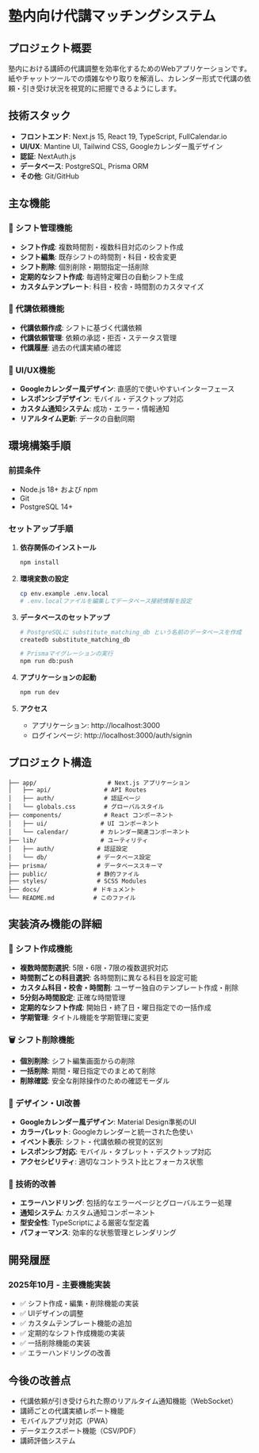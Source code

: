# 塾内向け代講マッチングシステム

## プロジェクト概要
塾内における講師の代講調整を効率化するためのWebアプリケーションです。紙やチャットツールでの煩雑なやり取りを解消し、カレンダー形式で代講の依頼・引き受け状況を視覚的に把握できるようにします。

## 技術スタック
- **フロントエンド**: Next.js 15, React 19, TypeScript, FullCalendar.io
- **UI/UX**: Mantine UI, Tailwind CSS, Googleカレンダー風デザイン
- **認証**: NextAuth.js
- **データベース**: PostgreSQL, Prisma ORM
- **その他**: Git/GitHub

## 主な機能

### 📅 シフト管理機能
- **シフト作成**: 複数時間割・複数科目対応のシフト作成
- **シフト編集**: 既存シフトの時間割・科目・校舎変更
- **シフト削除**: 個別削除・期間指定一括削除
- **定期的なシフト作成**: 毎週特定曜日の自動シフト生成
- **カスタムテンプレート**: 科目・校舎・時間割のカスタマイズ

### 🔄 代講依頼機能
- **代講依頼作成**: シフトに基づく代講依頼
- **代講依頼管理**: 依頼の承認・拒否・ステータス管理
- **代講履歴**: 過去の代講実績の確認

### 🎨 UI/UX機能
- **Googleカレンダー風デザイン**: 直感的で使いやすいインターフェース
- **レスポンシブデザイン**: モバイル・デスクトップ対応
- **カスタム通知システム**: 成功・エラー・情報通知
- **リアルタイム更新**: データの自動同期

## 環境構築手順

### 前提条件
- Node.js 18+ および npm
- Git
- PostgreSQL 14+

### セットアップ手順

1. **依存関係のインストール**
   ```bash
   npm install
   ```

2. **環境変数の設定**
   ```bash
   cp env.example .env.local
   # .env.localファイルを編集してデータベース接続情報を設定
   ```

3. **データベースのセットアップ**
   ```bash
   # PostgreSQLに substitute_matching_db という名前のデータベースを作成
   createdb substitute_matching_db
   
   # Prismaマイグレーションの実行
   npm run db:push
   ```

4. **アプリケーションの起動**
   ```bash
   npm run dev
   ```

5. **アクセス**
   - アプリケーション: http://localhost:3000
   - ログインページ: http://localhost:3000/auth/signin

## プロジェクト構造
```
├── app/                    # Next.js アプリケーション
│   ├── api/               # API Routes
│   ├── auth/              # 認証ページ
│   └── globals.css        # グローバルスタイル
├── components/            # React コンポーネント
│   ├── ui/               # UI コンポーネント
│   └── calendar/         # カレンダー関連コンポーネント
├── lib/                  # ユーティリティ
│   ├── auth/            # 認証設定
│   └── db/              # データベース設定
├── prisma/              # データベーススキーマ
├── public/              # 静的ファイル
├── styles/              # SCSS Modules
├── docs/               # ドキュメント
└── README.md           # このファイル
```

## 実装済み機能の詳細

### 🎯 シフト作成機能
- **複数時間割選択**: 5限・6限・7限の複数選択対応
- **時間割ごとの科目選択**: 各時間割に異なる科目を設定可能
- **カスタム科目・校舎・時間割**: ユーザー独自のテンプレート作成・削除
- **5分刻み時間設定**: 正確な時間管理
- **定期的なシフト作成**: 開始日・終了日・曜日指定での一括作成
- **学期管理**: タイトル機能を学期管理に変更

### 🗑️ シフト削除機能
- **個別削除**: シフト編集画面からの削除
- **一括削除**: 期間・曜日指定でのまとめて削除
- **削除確認**: 安全な削除操作のための確認モーダル

### 🎨 デザイン・UI改善
- **Googleカレンダー風デザイン**: Material Design準拠のUI
- **カラーパレット**: Googleカレンダーと統一された色使い
- **イベント表示**: シフト・代講依頼の視覚的区別
- **レスポンシブ対応**: モバイル・タブレット・デスクトップ対応
- **アクセシビリティ**: 適切なコントラスト比とフォーカス状態

### 🔧 技術的改善
- **エラーハンドリング**: 包括的なエラーページとグローバルエラー処理
- **通知システム**: カスタム通知コンポーネント
- **型安全性**: TypeScriptによる厳密な型定義
- **パフォーマンス**: 効率的な状態管理とレンダリング

## 開発履歴

### 2025年10月 - 主要機能実装
- ✅ シフト作成・編集・削除機能の実装
- ✅ UIデザインの調整
- ✅ カスタムテンプレート機能の追加
- ✅ 定期的なシフト作成機能の実装
- ✅ 一括削除機能の実装
- ✅ エラーハンドリングの改善

## 今後の改善点
- 代講依頼が引き受けられた際のリアルタイム通知機能（WebSocket）
- 講師ごとの代講実績レポート機能
- モバイルアプリ対応（PWA）
- データエクスポート機能（CSV/PDF）
- 講師評価システム
